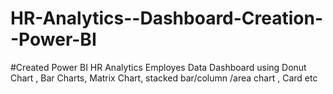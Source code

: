 # HR-Analytics--Dashboard-Creation--Power-BI

#Created Power BI HR Analytics Employes Data Dashboard using Donut Chart , Bar Charts, Matrix Chart, stacked bar/column /area chart , Card etc
